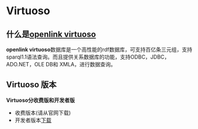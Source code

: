 # Virtuoso
## 什么是[openlink virtuoso](https://www.openlinksw.com/)
**openlink virtuoso**数据库是一个高性能的rdf数据库，可支持百亿条三元组，支持sparql1.1语法查询。而且提供关系数据库的功能，支持ODBC，JDBC，ADO.NET，OLE DB和 XMLA，进行数据查询。

## Virtuoso 版本
**Virtuoso分收费版和开发者版**
- 收费版本(请从官网下载)
- 开发者版本[下载](http://sourceforge.net/projects/virtuoso/files/)

## 

